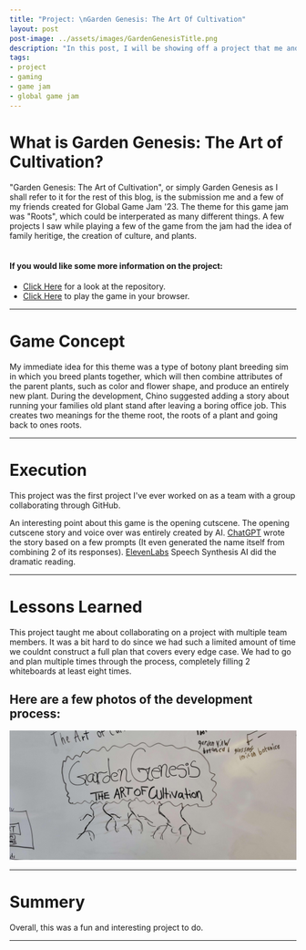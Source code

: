 ```yaml
---
title: "Project: \nGarden Genesis: The Art Of Cultivation"
layout: post
post-image: ../assets/images/GardenGenesisTitle.png
description: "In this post, I will be showing off a project that me and a couple of friends did for Global Game Jam '23, Garden Genesis: The Art of Cultivation"
tags:
- project
- gaming
- game jam
- global game jam
---
```


# What is Garden Genesis: The Art of Cultivation?

"Garden Genesis: The Art of Cultivation", or simply Garden Genesis as I shall refer to it for the rest of this blog, is the submission me and a few of my friends created for Global Game Jam '23. The theme for this game jam was "Roots", which could be interperated as many different things. A few projects I saw while playing a few of the game from the jam had the idea of family heritige, the creation of culture, and plants.
<br>
<br>
#### If you would like some more information on the project:
- <a href="https://github.com/Aleph-Null-Studios/Garden-Genesis-The-Art-of-Cultivation" target="_blank">Click Here</a> for a look at the repository.
- <a href="https://dabvexx.itch.io/garden-genesis-the-art-of-cultivation" target="_blank">Click Here</a> to play the game in your browser.

---

# Game Concept

My immediate idea for this theme was a type of botony plant breeding sim in which you breed plants together, which will then combine attributes of the parent plants, such as color and flower shape, and produce an entirely new plant. During the development, Chino suggested adding a story about running your families old plant stand after leaving a boring office job. This creates two meanings for the theme root, the roots of a plant and going back to ones roots.

---

# Execution

This project was the first project I've ever worked on as a team with a group collaborating through GitHub. 

An interesting point about this game is the opening cutscene. The opening cutscene story and voice over was entirely created by AI. [ChatGPT](https://openai.com/blog/chatgpt) wrote the story based on a few prompts (It even generated the name itself from combining 2 of its responses). [ElevenLabs](https://beta.elevenlabs.io) Speech Synthesis AI did the dramatic reading.

---

# Lessons Learned

This project taught me about collaborating on a project with multiple team members. It was a bit hard to do since we had such a limited amount of time we couldnt construct a full plan that covers every edge case. We had to go and plan multiple times through the process, completely filling 2 whiteboards at least eight times. 

## Here are a few photos of the development process:
<div aligh="center">
    <img src="../assets/images/GardenGenesisTitleWhiteboard.png" alt="Whiteboard Title">
</div>

---

# Summery

Overall, this was a fun and interesting project to do. 

---